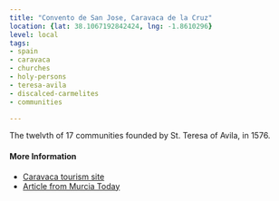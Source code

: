 ```yaml
---
title: "Convento de San Jose, Caravaca de la Cruz"
location: {lat: 38.1067192842424, lng: -1.8610296}
level: local
tags:
- spain
- caravaca
- churches
- holy-persons
- teresa-avila
- discalced-carmelites
- communities

---
```



The twelvth of 17 communities founded by St. Teresa of Avila, in 1576.

#### More Information

* [Caravaca tourism site](https://www.turismocaravaca.com/blog/church-and-convent-san-jose-of-madres-carmelitas/)
* [Article from Murcia Today](https://murciatoday.com/the-convent_church-of-san-jose-in-caravaca-de-la-cruz_34175-a.html)





